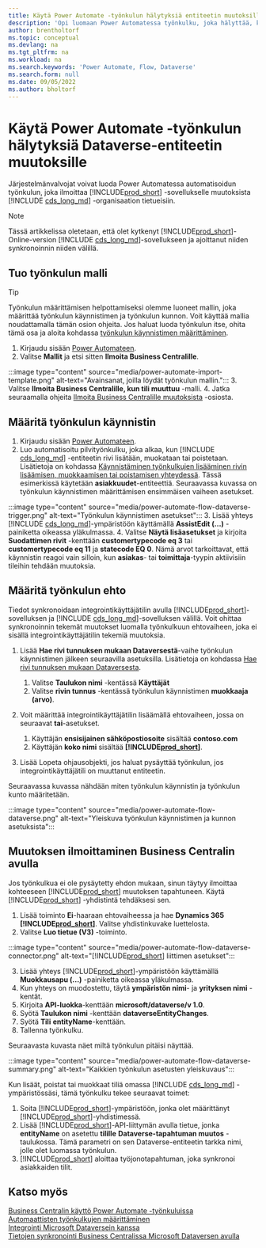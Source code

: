 ```yaml
---
title: Käytä Power Automate -työnkulun hälytyksiä entiteetin muutoksille
description: 'Opi luomaan Power Automatessa työnkulku, joka hälyttää, kun entiteetti muuttuu Dataverse-ympäristössä.'
author: brentholtorf
ms.topic: conceptual
ms.devlang: na
ms.tgt_pltfrm: na
ms.workload: na
ms.search.keywords: 'Power Automate, Flow, Dataverse'
ms.search.form: null
ms.date: 09/05/2022
ms.author: bholtorf
---
```

# <a name="use-a-power-automate-flow-for-alerts-to-dataverse-entity-changes"></a>Käytä Power Automate -työnkulun hälytyksiä Dataverse-entiteetin muutoksille

Järjestelmänvalvojat voivat luoda Power Automatessa automatisoidun työnkulun, joka ilmoittaa [!INCLUDE[prod_short](includes/prod_short.md)] -sovellukselle muutoksista [!INCLUDE [cds_long_md](includes/cds_long_md.md)] -organisaation tietueisiin.

> [!NOTE]
> Tässä artikkelissa oletetaan, että olet kytkenyt [!INCLUDE[prod_short](includes/prod_short.md)]-Online-version [!INCLUDE [cds_long_md](includes/cds_long_md.md)]-sovellukseen ja ajoittanut niiden synkronoinnin niiden välillä.

## <a name="import-the-flow-template"></a>Tuo työnkulun malli

> [!TIP]
> Työnkulun määrittämisen helpottamiseksi olemme luoneet mallin, joka määrittää työnkulun käynnistimen ja työnkulun kunnon. Voit käyttää mallia noudattamalla tämän osion ohjeita. Jos haluat luoda työnkulun itse, ohita tämä osa ja aloita kohdassa [työnkulun käynnistimen määrittäminen](#define-the-flow-trigger).

1. Kirjaudu sisään [Power Automateen](https://powerautomate.microsoft.com).
2. Valitse **Mallit** ja etsi sitten **Ilmoita Business Centralille**.

:::image type="content" source="media/power-automate-import-template.png" alt-text="Avainsanat, joilla löydät työnkulun mallin.":::
3. Valitse **Ilmoita Business Centralille, kun tili muuttuu** -malli.
4. Jatka seuraamalla ohjeita [Ilmoita Business Centralille muutoksista](#notify-business-central-about-a-change) -osiosta.

## <a name="define-the-flow-trigger"></a>Määritä työnkulun käynnistin

1. Kirjaudu sisään [Power Automateen](https://flow.microsoft.com).
2. Luo automatisoitu pilvityönkulku, joka alkaa, kun [!INCLUDE [cds_long_md](includes/cds_long_md.md)] -entiteetin rivi lisätään, muokataan tai poistetaan. Lisätietoja on kohdassa [Käynnistäminen työnkulkujen lisääminen rivin lisäämisen, muokkaamisen tai poistamisen yhteydessä](/power-automate/dataverse/create-update-delete-trigger). Tässä esimerkissä käytetään **asiakkuudet**-entiteettiä. Seuraavassa kuvassa on työnkulun käynnistimen määrittämisen ensimmäisen vaiheen asetukset.

:::image type="content" source="media/power-automate-flow-dataverse-trigger.png" alt-text="Työnkulun käynnistimen asetukset":::
3. Lisää yhteys [!INCLUDE [cds_long_md](includes/cds_long_md.md)]-ympäristöön käyttämällä **AssistEdit (...)** -painiketta oikeassa yläkulmassa.
4. Valitse **Näytä lisäasetukset** ja kirjoita **Suodattimen rivit** -kenttään **customertypecode eq 3** tai **customertypecode eq 11** ja **statecode EQ 0**. Nämä arvot tarkoittavat, että käynnistin reagoi vain silloin, kun **asiakas**- tai **toimittaja**-tyypin aktiivisiin tileihin tehdään muutoksia.

## <a name="define-the-flow-condition"></a>Määritä työnkulun ehto

Tiedot synkronoidaan integrointikäyttäjätilin avulla [!INCLUDE[prod_short](includes/prod_short.md)]-sovelluksen ja [!INCLUDE [cds_long_md](includes/cds_long_md.md)]-sovelluksen välillä. Voit ohittaa synkronoinnin tekemät muutokset luomalla työnkulkuun ehtovaiheen, joka ei sisällä integrointikäyttäjätilin tekemiä muutoksia.  

1. Lisää **Hae rivi tunnuksen mukaan Dataversestä**-vaihe työnkulun käynnistimen jälkeen seuraavilla asetuksilla. Lisätietoja on kohdassa [Hae rivi tunnuksen mukaan Dataversesta](/power-automate/dataverse/get-row-id).

    1. Valitse **Taulukon nimi** -kentässä **Käyttäjät**
    2. Valitse **rivin tunnus** -kentässä työnkulun käynnistimen **muokkaaja (arvo)**.  

2. Voit määrittää integrointikäyttäjätilin lisäämällä ehtovaiheen, jossa on seuraavat **tai**-asetukset.
    1. Käyttäjän **ensisijainen sähköpostiosoite** sisältää **contoso.com**
    2. Käyttäjän **koko nimi** sisältää **[!INCLUDE[prod_short](includes/prod_short.md)]**.

3. Lisää Lopeta ohjausobjekti, jos haluat pysäyttää työnkulun, jos integrointikäyttäjätili on muuttanut entiteetin.

Seuraavassa kuvassa nähdään miten työnkulun käynnistin ja työnkulun kunto määritetään.

:::image type="content" source="media/power-automate-flow-dataverse.png" alt-text="Yleiskuva työnkulun käynnistimen ja kunnon asetuksista":::

## <a name="notify-business-central-about-a-change"></a>Muutoksen ilmoittaminen Business Centralin avulla

Jos työnkulkua ei ole pysäytetty ehdon mukaan, sinun täytyy ilmoittaa kohteeseen [!INCLUDE[prod_short](includes/prod_short.md)] muutoksen tapahtuneen. Käytä [!INCLUDE[prod_short](includes/prod_short.md)] -yhdistintä tehdäksesi sen.

1. Lisää toiminto **Ei**-haaraan ehtovaiheessa ja hae **Dynamics 365 [!INCLUDE[prod_short](includes/prod_short.md)]**. Valitse yhdistinkuvake luettelosta.
2. Valitse **Luo tietue (V3)** -toiminto.

:::image type="content" source="media/power-automate-flow-dataverse-connector.png" alt-text="[!INCLUDE[prod_short](includes/prod_short.md)] liittimen asetukset":::

3. Lisää yhteys [!INCLUDE[prod_short](includes/prod_short.md)]-ympäristöön käyttämällä **Muokkausapu (...)** -painiketta oikeassa yläkulmassa.
4. Kun yhteys on muodostettu, täytä **ympäristön nimi**- ja **yrityksen nimi** -kentät.
5. Kirjoita **API-luokka**-kenttään **microsoft/dataverse/v 1.0**.
6. Syötä **Taulukon nimi** -kenttään **dataverseEntityChanges**.
7. Syötä **Tili** **entityName**-kenttään.
8. Tallenna työnkulku.

Seuraavasta kuvasta näet miltä työnkulun pitäisi näyttää.

:::image type="content" source="media/power-automate-flow-dataverse-summary.png" alt-text="Kaikkien työnkulun asetusten yleiskuvaus":::

Kun lisäät, poistat tai muokkaat tiliä omassa [!INCLUDE [cds_long_md](includes/cds_long_md.md)] -ympäristössäsi, tämä työnkulku tekee seuraavat toimet:

1. Soita [!INCLUDE[prod_short](includes/prod_short.md)]-ympäristöön, jonka olet määrittänyt [!INCLUDE[prod_short](includes/prod_short.md)]-yhdistimessä.
2. Lisää [!INCLUDE[prod_short](includes/prod_short.md)]-API-liittymän avulla tietue, jonka **entityName** on asetettu **tilille** **Dataverse-tapahtuman muutos** -taulukossa. Tämä parametri on sen Dataverse-entiteetin tarkka nimi, jolle olet luomassa työnkulun.
3. [!INCLUDE[prod_short](includes/prod_short.md)] aloittaa työjonotapahtuman, joka synkronoi asiakkaiden tilit.

## <a name="see-also"></a>Katso myös

[Business Centralin käyttö Power Automate -työnkuluissa](across-how-use-financials-data-source-flow.md)  
[Automaattisten työnkulkujen määrittäminen](/dynamics365/business-central/dev-itpro/powerplatform/automate-workflows)  
[Integrointi Microsoft Dataversein kanssa](admin-common-data-service.md)  
[Tietojen synkronointi Business Centralissa Microsoft Dataversen avulla](admin-synchronizing-business-central-and-sales.md)  

